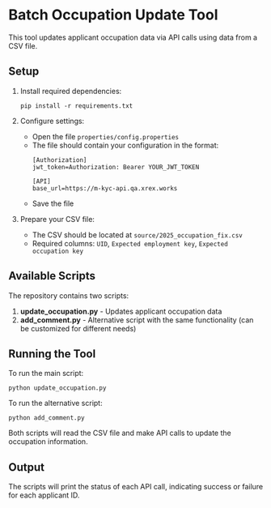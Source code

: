 # Batch Occupation Update Tool

This tool updates applicant occupation data via API calls using data from a CSV file.

## Setup

1. Install required dependencies:
   ```
   pip install -r requirements.txt
   ```

2. Configure settings:
   - Open the file `properties/config.properties`
   - The file should contain your configuration in the format:
     ```
     [Authorization]
     jwt_token=Authorization: Bearer YOUR_JWT_TOKEN
     
     [API]
     base_url=https://m-kyc-api.qa.xrex.works
     ```
   - Save the file

3. Prepare your CSV file:
   - The CSV should be located at `source/2025_occupation_fix.csv`
   - Required columns: `UID`, `Expected employment key`, `Expected occupation key`

## Available Scripts

The repository contains two scripts:

1. **update_occupation.py** - Updates applicant occupation data
2. **add_comment.py** - Alternative script with the same functionality (can be customized for different needs)

## Running the Tool

To run the main script:
```
python update_occupation.py
```

To run the alternative script:
```
python add_comment.py
```

Both scripts will read the CSV file and make API calls to update the occupation information.

## Output

The scripts will print the status of each API call, indicating success or failure for each applicant ID. 